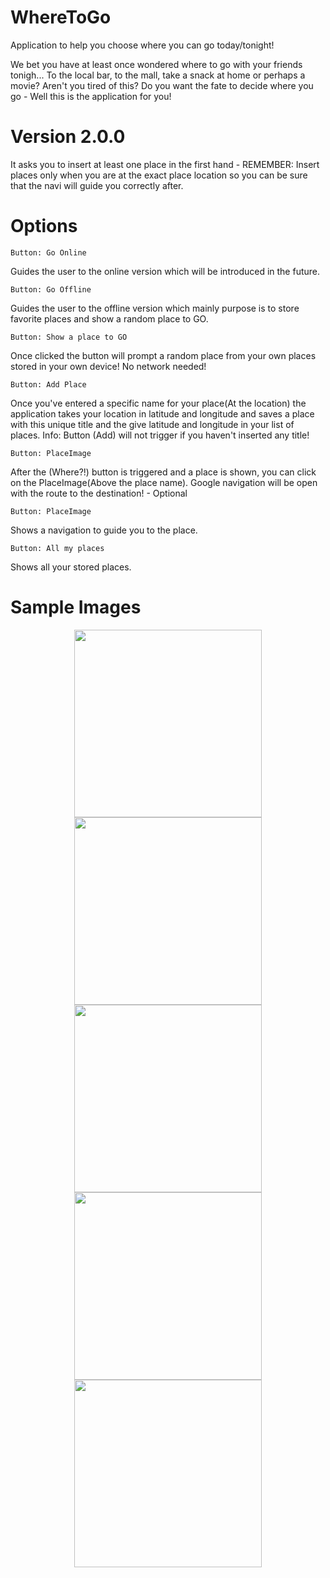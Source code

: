 # WhereToGo
Application to help you choose where you can go today/tonight!

We bet you have at least once wondered where to go with your friends tonigh... To the local bar, to the mall, take a snack
at home or perhaps a movie? 
Aren't you tired of this? Do you want the fate to decide where you go - Well this is the application for you!

# Version 2.0.0
It asks you to insert at least one place in the first hand - REMEMBER: Insert places only when you are at the
exact place location so you can be sure that the navi will guide you correctly after.

# Options
	Button: Go Online
Guides the user to the online version which will be introduced in the future.

	Button: Go Offline
Guides the user to the offline version which mainly purpose is to store favorite places and show a random place to GO.

	Button: Show a place to GO
Once clicked the button will prompt a random place from your own places stored in your own device! No network needed!

	Button: Add Place
Once you've entered a specific name for your place(At the location) the application takes your location in 
latitude and longitude and saves a place with this unique title and the give latitude and longitude in your list
of places.
		Info: Button (Add) will not trigger if you haven't inserted any title!

	Button: PlaceImage
After the (Where?!) button is triggered and a place is shown, you can click on the PlaceImage(Above the place name).
Google navigation will be open with the route to the destination! - Optional

	Button: PlaceImage
Shows a navigation to guide you to the place.

	Button: All my places
Shows all your stored places.

# Sample Images

<p align="center">
  <img src="https://github.com/ValeriJordanov/WhereToGo/blob/develop/Samples/sample_v_2.0a1.jpg" width="300"/>
  <img src="https://github.com/ValeriJordanov/WhereToGo/blob/develop/Samples/sample_v_2.0a2.jpg" width="300"/>
  <img src="https://github.com/ValeriJordanov/WhereToGo/blob/develop/Samples/sample_v_2.0a3.jpg" width="300"/>
  <img src="https://github.com/ValeriJordanov/WhereToGo/blob/develop/Samples/sample_v_2.0a4.jpg" width="300"/>
  <img src="https://github.com/ValeriJordanov/WhereToGo/blob/develop/Samples/sample_v_2.0a5.jpg" width="300"/>
</p>
 
